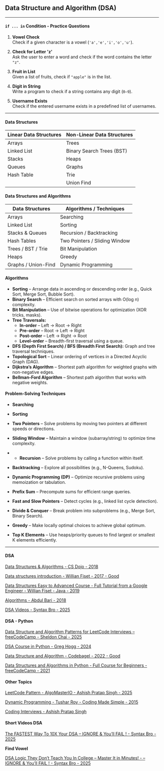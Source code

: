 ## **Data Structure and Algorithm (DSA)**

--- 
#### `if ... in` Condition - Practice Questions

1. **Vowel Check**  
   Check if a given character is a vowel (`'a','e','i','o','u'`).  

2. **Check for Letter 'z'**  
   Ask the user to enter a word and check if the word contains the letter `"z"`.  

3. **Fruit in List**  
   Given a list of fruits, check if `"apple"` is in the list.  

4. **Digit in String**  
   Write a program to check if a string contains any digit (`0–9`).  

5. **Username Exists**  
   Check if the entered username exists in a predefined list of usernames.  


---

#### **Data Structures**

| **Linear Data Structures** | **Non-Linear Data Structures** |
|-----------------------------|--------------------------------|
| Arrays                      | Trees                          |
| Linked List                 | Binary Search Trees (BST)      |
| Stacks                      | Heaps                          |
| Queues                      | Graphs                         |
| Hash Table                  | Trie                           |
|                             | Union Find                     |

#### **Data Structures and Algorithms**

| **Data Structures**         | **Algorithms / Techniques**            |
|------------------------------|----------------------------------------|
| Arrays                      | Searching                              |
| Linked List                 | Sorting                                |
| Stacks & Queues             | Recursion / Backtracking               |
| Hash Tables                 | Two Pointers / Sliding Window          |
| Trees / BST / Trie          | Bit Manipulation                       |
| Heaps                       | Greedy                                 |
| Graphs / Union-Find         | Dynamic Programming 

#### **Algorithms**

- **Sorting** – Arrange data in ascending or descending order (e.g., Quick Sort, Merge Sort, Bubble Sort).  
- **Binary Search** – Efficient search on sorted arrays with O(log n) complexity.  
- **Bit Manipulation** – Use of bitwise operations for optimization (XOR tricks, masks).  
- **Tree Traversals:**  
  - **In-order** – Left → Root → Right  
  - **Pre-order** – Root → Left → Right  
  - **Post-order** – Left → Right → Root  
  - **Level-order** – Breadth-first traversal using a queue.  
- **DFS (Depth First Search) / BFS (Breadth First Search):** Graph and tree traversal techniques.  
- **Topological Sort** – Linear ordering of vertices in a Directed Acyclic Graph (DAG).  
- **Dijkstra’s Algorithm** – Shortest path algorithm for weighted graphs with non-negative edges.  
- **Bellman-Ford Algorithm** – Shortest path algorithm that works with negative weights.  

#### **Problem-Solving Techniques**

- **Searching**
- **Sorting**

- **Two Pointers** – Solve problems by moving two pointers at different speeds or directions.  
- **Sliding Window** – Maintain a window (subarray/string) to optimize time complexity.
- - **Recursion** – Solve problems by calling a function within itself.  
- **Backtracking** – Explore all possibilities (e.g., N-Queens, Sudoku).
- **Dynamic Programming (DP)** – Optimize recursive problems using memoization or tabulation.
   
   
- **Prefix Sum** – Precompute sums for efficient range queries.  
- **Fast and Slow Pointers** – Detect cycles (e.g., linked list cycle detection).  
- **Divide & Conquer** – Break problem into subproblems (e.g., Merge Sort, Binary Search).  
- **Greedy** – Make locally optimal choices to achieve global optimum.  
- **Top K Elements** – Use heaps/priority queues to find largest or smallest K elements efficiently.  

---
  
#### **DSA**

[Data Structures & Algorithms - CS Dojo - 2018](https://www.youtube.com/watch?v=bum_19loj9A&list=PLBZBJbE_rGRV8D7XZ08LK6z-4zPoWzu5H&index=1)

[Data structures introduction - Willian Fiset - 2017 - Good](https://www.youtube.com/watch?v=Qmt0QwzEmh0&list=PLDV1Zeh2NRsB6SWUrDFW2RmDotAfPbeHu&index=1)

[Data Structures Easy to Advanced Course - Full Tutorial from a Google Engineer - Willian Fiset - Java - 2019](https://www.youtube.com/watch?v=RBSGKlAvoiM&list=PLWKjhJtqVAbn5emQ3RRG8gEBqkhf_5vxD)

[Algorithms - Abdul Bari - 2018](https://www.youtube.com/watch?v=0IAPZzGSbME&list=PLDN4rrl48XKpZkf03iYFl-O29szjTrs_O)

[DSA Videos - Syntax Bro - 2025](https://www.youtube.com/playlist?list=PLgfSGcRg4Aq1NBMk4YzkmeEiLmFPMvfx8)

#### **DSA - Python**

[Data Structure and Algorithm Patterns for LeetCode Interviews – freeCodeCamp - Sheldon Chai - 2025](https://www.youtube.com/watch?v=Z_c4byLrNBU&t=1970s)

[DSA Course in Python - Greg Hogg - 2024](https://www.youtube.com/watch?v=aWKEBEg55ps&list=PLKYEe2WisBTGq9T0wPulXz1otUsVeOGey)

[Data Structure and Algorithm - Codebagel - 2022 - Good](https://www.youtube.com/watch?v=cQWr9DFE1ww&list=PLUITAQK78D8PByrC3XDuF-elzSK7QWXO5)

[Data Structures and Algorithms in Python - Full Course for Beginners - freeCodeCamp - 2021](https://www.youtube.com/watch?v=pkYVOmU3MgA)

#### **Other Topics**

[LeetCode Pattern - AlgoMasterIO - Ashish Pratap Singh - 2025](https://www.youtube.com/watch?v=QzZ7nmouLTI&list=PLK63NuByH5o-tqaMUHRA4r8ObRW7PWz45)

[Dynamic Programming - Tushar Roy - Coding Made Simple - 2015](https://www.youtube.com/watch?v=8LusJS5-AGo&list=PLrmLmBdmIlpsHaNTPP_jHHDx_os9ItYXr)

[Coding Interviews - Ashish Pratap Singh](https://www.youtube.com/watch?v=F-ao3Q6I2Fc&list=PLCZ2MME8uzMiiLoFE0E4zcXvQnZVIkCP1&index=5)

#### **Short Videos DSA**

[The FASTEST Way To 10X Your DSA – IGNORE & You’ll FAIL ! - Syntax Bro - 2025](https://www.youtube.com/watch?v=1n1Xw3Sgjzs)

**Find Vowel**

[DSA Logic They Don’t Teach You In College – Master It in Minutes! - – IGNORE & You’ll FAIL ! - Syntax Bro - 2025](https://www.youtube.com/watch?v=8wBF0o4gKhM)


